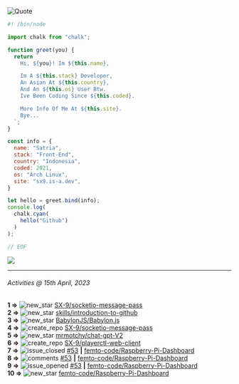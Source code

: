 <picture>
  <source media="(prefers-color-scheme: dark)" srcset="https://readme-typing-svg.herokuapp.com?font=Fira+Code&pause=1000&color=90D1F7&center=true&repeat=false&width=435&lines=%22Programming+Is+Painful+And+Fun%22">
  <source media="(prefers-color-scheme: light)" srcset="https://readme-typing-svg.herokuapp.com?font=Fira+Code&pause=1000&color=000000&repeat=false&width=435&lines=F*ck+You+Light+Mode+User;%22Programming+Is+Painful+And+Fun%22">
  <img alt="Quote" src="">
</picture>

```js
#! /bin/node

import chalk from "chalk";

function greet(you) {
  return `
    Hi, ${you}! Im ${this.name},

    Im A ${this.stack} Developer,
    An Asian At ${this.country},
    And An ${this.os} User Btw.
    Ive Been Coding Since ${this.coded}.

    More Info Of Me At ${this.site}.
    Bye...
  `;
}

const info = {
  name: "Satria",
  stack: "Front-End",
  country: "Indonesia",
  coded: 2021,
  os: "Arch Linux",
  site: "sx9.is-a.dev",
}

let hello = greet.bind(info);
console.log(
  chalk.cyan(
    hello("Github")
  )
);

// EOF
```

![](https://skillicons.dev/icons?i=md,py,raspberrypi,replit,twitter,neovim,ts,vercel,bash,html,css,js,discord,express,git,github,vite,vue,firebase,linux,nodejs,vscode&theme=light&perline=11)

---

<!--RECENT_ACTIVITY:last_update-->
###### Activities @ 15th April, 2023
<!--RECENT_ACTIVITY:last_update_end-->

<!--RECENT_ACTIVITY:start-->
**1 =>** ![new_star](https://cdn.jsdelivr.net/gh/Readme-Workflows/Readme-Icons@main/icons/octicons/StarredRepositoryYellow.svg) [SX-9/socketio-message-pass](https://github.com/SX-9/socketio-message-pass)<br>
**2 =>** ![new_star](https://cdn.jsdelivr.net/gh/Readme-Workflows/Readme-Icons@main/icons/octicons/StarredRepositoryYellow.svg) [skills/introduction-to-github](https://github.com/skills/introduction-to-github)<br>
**3 =>** ![new_star](https://cdn.jsdelivr.net/gh/Readme-Workflows/Readme-Icons@main/icons/octicons/StarredRepositoryYellow.svg) [BabylonJS/Babylon.js](https://github.com/BabylonJS/Babylon.js)<br>
**4 =>** ![create_repo](https://cdn.jsdelivr.net/gh/Readme-Workflows/Readme-Icons@main/icons/octicons/Repository.svg) [SX-9/socketio-message-pass](https://github.com/SX-9/socketio-message-pass)<br>
**5 =>** ![new_star](https://cdn.jsdelivr.net/gh/Readme-Workflows/Readme-Icons@main/icons/octicons/StarredRepositoryYellow.svg) [mrmotchy/chat-gpt-V2](https://github.com/mrmotchy/chat-gpt-V2)<br>
**6 =>** ![create_repo](https://cdn.jsdelivr.net/gh/Readme-Workflows/Readme-Icons@main/icons/octicons/Repository.svg) [SX-9/playerctl-web-client](https://github.com/SX-9/playerctl-web-client)<br>
**7 =>** ![issue_closed](https://cdn.jsdelivr.net/gh/Readme-Workflows/Readme-Icons@main/icons/octicons/IssueClosed.svg) [#53](https://github.com/femto-code/Raspberry-Pi-Dashboard/issues/53) **|** [femto-code/Raspberry-Pi-Dashboard](https://github.com/femto-code/Raspberry-Pi-Dashboard)<br>
**8 =>** ![comments](https://cdn.jsdelivr.net/gh/Readme-Workflows/Readme-Icons@main/icons/octicons/Comment.svg) [#53](https://github.com/femto-code/Raspberry-Pi-Dashboard/issues/53#issuecomment-1507770685) **|** [femto-code/Raspberry-Pi-Dashboard](https://github.com/femto-code/Raspberry-Pi-Dashboard)<br>
**9 =>** ![issue_opened](https://cdn.jsdelivr.net/gh/Readme-Workflows/Readme-Icons@main/icons/octicons/IssueOpened.svg) [#53](https://github.com/femto-code/Raspberry-Pi-Dashboard/issues/53) **|** [femto-code/Raspberry-Pi-Dashboard](https://github.com/femto-code/Raspberry-Pi-Dashboard)<br>
**10 =>** ![new_star](https://cdn.jsdelivr.net/gh/Readme-Workflows/Readme-Icons@main/icons/octicons/StarredRepositoryYellow.svg) [femto-code/Raspberry-Pi-Dashboard](https://github.com/femto-code/Raspberry-Pi-Dashboard)<br>
<!--RECENT_ACTIVITY:end-->
